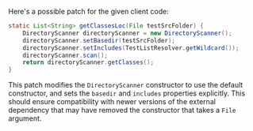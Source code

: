 Here's a possible patch for the given client code:

```java
static List<String> getClassesLoc(File testSrcFolder) {
    DirectoryScanner directoryScanner = new DirectoryScanner();
    directoryScanner.setBasedir(testSrcFolder);
    directoryScanner.setIncludes(TestListResolver.getWildcard());
    directoryScanner.scan();
    return directoryScanner.getClasses();
}
```

This patch modifies the `DirectoryScanner` constructor to use the default constructor, and sets the `basedir` and `includes` properties explicitly. This should ensure compatibility with newer versions of the external dependency that may have removed the constructor that takes a `File` argument.
